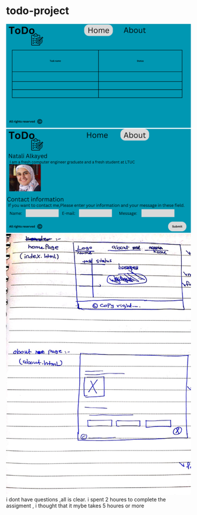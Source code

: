 # todo-project
![1](/1.png)
![1](/2.png)
![1](3.jpeg)
i dont have questions ,all is clear.
i spent 2 houres to complete the assigment , i thought that it mybe takes 5 houres or more